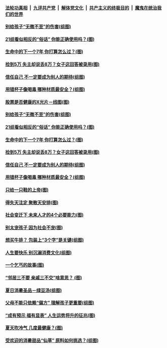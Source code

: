 

####  [法轮功真相](../../../../basic/blob/master/README.md?t=08010702) &nbsp;|&nbsp; [九评共产党](../../../../9ping.md/blob/master/README.md?t=08010702) &nbsp;|&nbsp; [解体党文化](../../../../jtdwh.md/blob/master/README.md?t=08010702)  &nbsp;|&nbsp; [共产主义的终极目的](../../../../gczydzjmd.md/blob/master/README.md?t=08010702) &nbsp;|&nbsp; [魔鬼在统治我们的世界](../../../../mgztzwmdsj.md/blob/master/README.md?t=08010702) 

#### [别给孩子“无微不至”的伤害(组图)](../pages/p8/941358.md?t=08010702) 

#### [21组看似相反的“俗话” 你能正确使用吗？(图)](../pages/p8/940817.md?t=08010702) 

#### [生命中的下一个7年 你打算怎么过？(图)](../pages/p8/941164.md?t=08010702) 

#### [捡到5万 失主却说丢8万？女子这回答被录用(图)](../pages/p8/941335.md?t=08010702) 

#### [信任自己 不一定要成为别人的期待(组图)](../pages/p8/941322.md?t=08010702) 

#### [用错杯子像喝毒 哪种材质最安全？(组图)](../pages/p8/941320.md?t=08010702) 

#### [股票是否健康的X光片－线图(图)](../pages/p8/941444.md?t=08010702) 

#### [别给孩子“无微不至”的伤害(组图)](../pages/p8/941358.md?t=08010702) 

#### [21组看似相反的“俗话” 你能正确使用吗？(图)](../pages/p8/940817.md?t=08010702) 

#### [生命中的下一个7年 你打算怎么过？(图)](../pages/p8/941164.md?t=08010702) 

#### [捡到5万 失主却说丢8万？女子这回答被录用(图)](../pages/p8/941335.md?t=08010702) 

#### [信任自己 不一定要成为别人的期待(组图)](../pages/p8/941322.md?t=08010702) 

#### [用错杯子像喝毒 哪种材质最安全？(组图)](../pages/p8/941320.md?t=08010702) 

#### [只给一只鞋的上帝(图)](../pages/p8/941178.md?t=08010702) 

#### [得失天注定 聚散天安排(图)](../pages/p8/941237.md?t=08010702) 

#### [社会变迁下 未来人才的4个必要能力(图)](../pages/p8/941222.md?t=08010702) 

#### [别太宠孩子 因为社会不宠(图)](../pages/p8/941205.md?t=08010702) 

#### [想买牛排？ 包装上“3个字”是关键(组图)](../pages/p8/941165.md?t=08010702) 

#### [人生要快乐 别沉溺消费文化(组图)](../pages/p8/941063.md?t=08010702) 

#### [一个乞丐的故事(图)](../pages/p8/913127.md?t=08010702) 

#### [“邻居三不要 亲戚三不交”啥意思？&nbsp;(图)](../pages/p8/940814.md?t=08010702) 

#### [夏日消暑圣品－绿豆汤(组图)](../pages/p8/940796.md?t=08010702) 

#### [父母不能只依赖“偏方” 理解孩子更重要(组图)](../pages/p8/941035.md?t=08010702) 

#### [“成有预示 福有显表” 人生运势将升的征兆(图)](../pages/p8/941025.md?t=08010702) 

#### [夏天吹冷气 几度最健康？(图)](../pages/p8/940956.md?t=08010702) 

#### [受欢迎的消暑甜品“仙草” 原料如何挑选？(组图)](../pages/p8/940850.md?t=08010702) 

